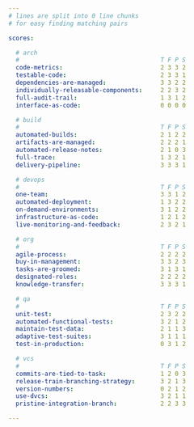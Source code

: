 ```yaml
---
# lines are split into 0 line chunks
# for easy finding matching pairs

scores:

  # arch
  #                                       T F P S
  code-metrics:                           2 3 3 2
  testable-code:                          2 3 3 1
  dependencies-are-managed:               3 3 2 2
  individually-releasable-components:     2 2 3 2
  full-audit-trail:                       1 3 1 2
  interface-as-code:                      0 0 0 0

  # build
  #                                       T F P S
  automated-builds:                       2 1 2 2
  artifacts-are-managed:                  2 2 2 1
  automated-release-notes:                2 1 0 3
  full-trace:                             1 3 2 1
  delivery-pipeline:                      3 3 3 1

  # devops
  #                                       T F P S
  one-team:                               3 3 1 2
  automated-deployment:                   1 3 2 2
  on-demand-environments:                 3 1 2 2
  infrastructure-as-code:                 1 2 1 2
  live-monitoring-and-feedback:           2 3 2 1

  # org
  #                                       T F P S
  agile-process:                          2 2 2 2
  buy-in-management:                      3 3 2 3
  tasks-are-groomed:                      3 1 3 1
  designated-roles:                       2 2 2 2
  knowledge-transfer:                     3 3 3 1

  # qa
  #                                       T F P S
  unit-test:                              2 3 2 2
  automated-functional-tests:             3 2 1 2
  maintain-test-data:                     2 1 1 3
  adaptive-test-suites:                   3 1 1 1
  test-in-production:                     0 3 1 2

  # vcs
  #                                       T F P S
  commits-are-tied-to-task:               1 2 0 3
  release-train-branching-strategy:       3 2 1 3
  version-numbers:                        0 2 1 2
  use-dvcs:                               3 2 1 1
  pristine-integration-branch:            2 2 3 3

---
```

